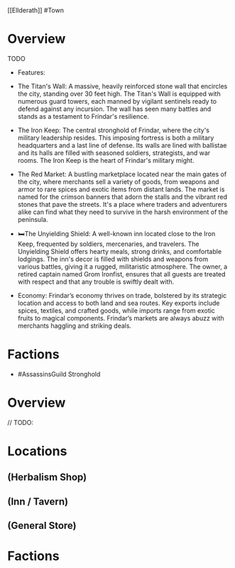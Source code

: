 [[Ellderath]]
#Town

# Overview

TODO

- Features:

- The Titan's Wall: A massive, heavily reinforced stone wall that encircles the city, standing over 30 feet high. The Titan's Wall is equipped with numerous guard towers, each manned by vigilant sentinels ready to defend against any incursion. The wall has seen many battles and stands as a testament to Frindar's resilience.
- The Iron Keep: The central stronghold of Frindar, where the city's military leadership resides. This imposing fortress is both a military headquarters and a last line of defense. Its walls are lined with ballistae and its halls are filled with seasoned soldiers, strategists, and war rooms. The Iron Keep is the heart of Frindar's military might.
- The Red Market: A bustling marketplace located near the main gates of the city, where merchants sell a variety of goods, from weapons and armor to rare spices and exotic items from distant lands. The market is named for the crimson banners that adorn the stalls and the vibrant red stones that pave the streets. It's a place where traders and adventurers alike can find what they need to survive in the harsh environment of the peninsula.
- 🛏️The Unyielding Shield: A well-known inn located close to the Iron Keep, frequented by soldiers, mercenaries, and travelers. The Unyielding Shield offers hearty meals, strong drinks, and comfortable lodgings. The inn's decor is filled with shields and weapons from various battles, giving it a rugged, militaristic atmosphere. The owner, a retired captain named Grom Ironfist, ensures that all guests are treated with respect and that any trouble is swiftly dealt with.

- Economy: Frindar’s economy thrives on trade, bolstered by its strategic location and access to both land and sea routes. Key exports include spices, textiles, and crafted goods, while imports range from exotic fruits to magical components. Frindar’s markets are always abuzz with merchants haggling and striking deals.

# Factions

- #AssassinsGuild Stronghold

# Overview

// TODO: 

# Locations

## (Herbalism Shop)

## (Inn / Tavern)

## (General Store) 

# Factions